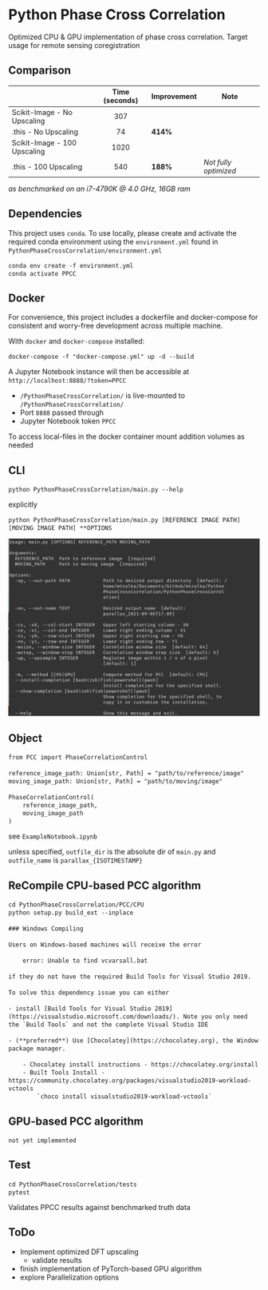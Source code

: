 # Python Phase Cross Correlation

Optimized CPU & GPU implementation of phase cross correlation. Target usage for remote sensing coregistration

## Comparison

|                              | Time (seconds) | Improvement | Note                  |
|------------------------------|:--------------:|-------------|-----------------------|
| Scikit-Image - No Upscaling  |       307        |             |                       |
| .this - No Upscaling         |       74       |     **414%**    |                       |
| Scikit-Image - 100 Upscaling |      1020      |             |                       |
|     .this - 100 Upscaling    |       540      |     **188%**    | *Not fully optimized* |

*as benchmarked on an i7-4790K @ 4.0 GHz, 16GB ram*

## Dependencies

This project uses `conda`. To use locally, please create and activate the required conda environment using the `environment.yml` found in `PythonPhaseCrossCorrelation/environment.yml`

    conda env create -f environment.yml
    conda activate PPCC

## Docker

For convenience, this project includes a dockerfile and docker-compose for consistent and worry-free development across multiple machine.

With `docker` and `docker-compose` installed:

    docker-compose -f "docker-compose.yml" up -d --build

A Jupyter Notebook instance will then be accessible at `http://localhost:8888/?token=PPCC`

- `/PythonPhaseCrossCorrelation/` is live-mounted to `/PythonPhaseCrossCorrelation/`
- Port `8888` passed through
- Jupyter Notebook token `PPCC`

To access local-files in the docker container mount addition volumes as needed

## CLI

    python PythonPhaseCrossCorrelation/main.py --help

 explicitly

    python PythonPhaseCrossCorrelation/main.py [REFERENCE IMAGE PATH] [MOVING IMAGE PATH] **OPTIONS

![CLI Example](/images/PythonPhaseCrossCorrelation-CLI-Example.png)

## Object

    from PCC import PhaseCorrelationControl
    
    reference_image_path: Union[str, Path] = "path/to/reference/image"
    moving_image_path: Union[str, Path] = "path/to/moving/image"
    
    PhaseCorrelationControl(
        reference_image_path,
        moving_image_path
    )

see `ExampleNotebook.ipynb`

unless specified, `outfile_dir` is the absolute dir of `main.py` and `outfile_name` is `parallax_{ISOTIMESTAMP}`

## ReCompile CPU-based PCC algorithm

    cd PythonPhaseCrossCorrelation/PCC/CPU
    python setup.py build_ext --inplace

    ### Windows Compiling

    Users on Windows-based machines will receive the error

        error: Unable to find vcvarsall.bat

    if they do not have the required Build Tools for Visual Studio 2019.

    To solve this dependency issue you can either

    - install [Build Tools for Visual Studio 2019](https://visualstudio.microsoft.com/downloads/). Note you only need the `Build Tools` and not the complete Visual Studio IDE

    - (**preferred**) Use [Chocolatey](https://chocolatey.org), the Window package manager.

        - Chocolatey install instructions - https://chocolatey.org/install
        - Built Tools Install - https://community.chocolatey.org/packages/visualstudio2019-workload-vctools
            `choco install visualstudio2019-workload-vctools`

## GPU-based PCC algorithm

    not yet implemented

## Test

    cd PythonPhaseCrossCorrelation/tests
    pytest

Validates PPCC results against benchmarked truth data

## ToDo

- Implement optimized DFT upscaling
  - validate results
- finish implementation of PyTorch-based GPU algorithm
- explore Parallelization options
